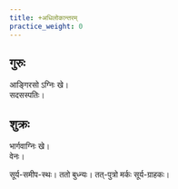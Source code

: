 ```yaml
---
title: +अधिलोकान्तरम्
practice_weight: 0
---
```


## गुरुः
आङ्गिरसो ऽग्निः खे।  
सदसस्पतिः। 

## शुक्रः
भार्गवाग्निः खे।  
वेनः।  

सूर्य-समीप-स्थः। ततो बुध्न्यः। 
तत्-पुत्रो मर्कः सूर्य-ग्राहकः। 